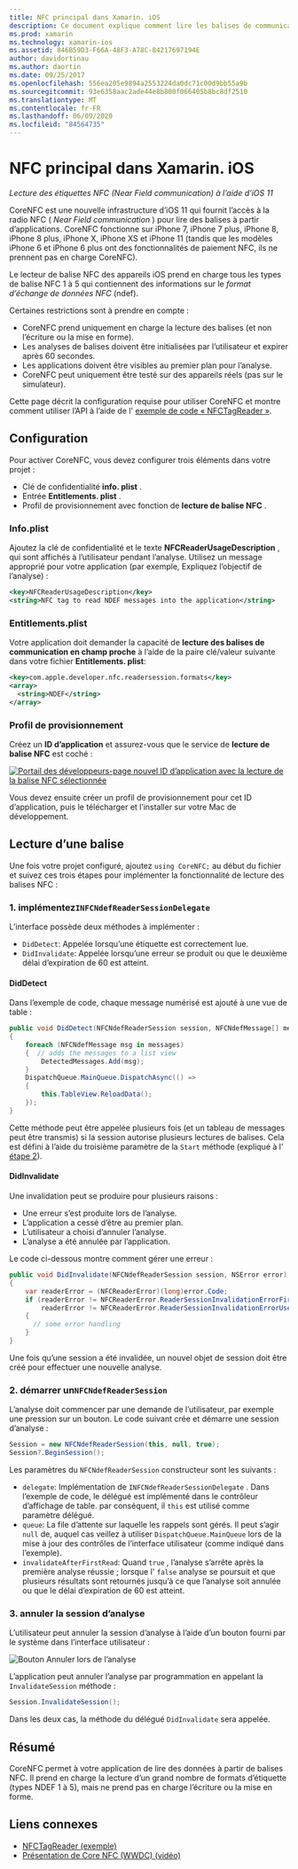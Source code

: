 ```yaml
---
title: NFC principal dans Xamarin. iOS
description: Ce document explique comment lire les balises de communication en champ proche dans Xamarin. iOS à l’aide des API introduites dans iOS 11.
ms.prod: xamarin
ms.technology: xamarin-ios
ms.assetid: 846B59D3-F66A-48F3-A78C-84217697194E
author: davidortinau
ms.author: daortin
ms.date: 09/25/2017
ms.openlocfilehash: 556ea205e9894a2553224da0dc71c00d9bb55a9b
ms.sourcegitcommit: 93e6358aac2ade44e8b800f066405b8bc8df2510
ms.translationtype: MT
ms.contentlocale: fr-FR
ms.lasthandoff: 06/09/2020
ms.locfileid: "84564735"
---
```

# <a name="core-nfc-in-xamarinios"></a>NFC principal dans Xamarin. iOS

_Lecture des étiquettes NFC (Near Field communication) à l’aide d’iOS 11_

CoreNFC est une nouvelle infrastructure d’iOS 11 qui fournit l’accès à la radio NFC ( _Near Field communication_ ) pour lire des balises à partir d’applications. CoreNFC fonctionne sur iPhone 7, iPhone 7 plus, iPhone 8, iPhone 8 plus, iPhone X, iPhone XS et iPhone 11 (tandis que les modèles iPhone 6 et iPhone 6 plus ont des fonctionnalités de paiement NFC, ils ne prennent pas en charge CoreNFC).

Le lecteur de balise NFC des appareils iOS prend en charge tous les types de balise NFC 1 à 5 qui contiennent des informations sur le _format d’échange de données NFC_ (ndef).

Certaines restrictions sont à prendre en compte :

- CoreNFC prend uniquement en charge la lecture des balises (et non l’écriture ou la mise en forme).
- Les analyses de balises doivent être initialisées par l’utilisateur et expirer après 60 secondes.
- Les applications doivent être visibles au premier plan pour l’analyse.
- CoreNFC peut uniquement être testé sur des appareils réels (pas sur le simulateur).

Cette page décrit la configuration requise pour utiliser CoreNFC et montre comment utiliser l’API à l’aide de l' [exemple de code « NFCTagReader »](https://docs.microsoft.com/samples/xamarin/ios-samples/ios11-nfctagreader).

## <a name="configuration"></a>Configuration

Pour activer CoreNFC, vous devez configurer trois éléments dans votre projet :

- Clé de confidentialité **info. plist** .
- Entrée **Entitlements. plist** .
- Profil de provisionnement avec fonction de **lecture de balise NFC** .

### <a name="infoplist"></a>Info.plist

Ajoutez la clé de confidentialité et le texte **NFCReaderUsageDescription** , qui sont affichés à l’utilisateur pendant l’analyse. Utilisez un message approprié pour votre application (par exemple, Expliquez l’objectif de l’analyse) :

```xml
<key>NFCReaderUsageDescription</key>
<string>NFC tag to read NDEF messages into the application</string>
```

### <a name="entitlementsplist"></a>Entitlements.plist

Votre application doit demander la capacité de **lecture des balises de communication en champ proche** à l’aide de la paire clé/valeur suivante dans votre fichier **Entitlements. plist**:

```xml
<key>com.apple.developer.nfc.readersession.formats</key>
<array>
  <string>NDEF</string>
</array>
```

### <a name="provisioning-profile"></a>Profil de provisionnement

Créez un **ID d’application** et assurez-vous que le service de **lecture de balise NFC** est coché :

[![Portail des développeurs-page nouvel ID d’application avec la lecture de la balise NFC sélectionnée](corenfc-images/app-services-nfc-sml.png)](corenfc-images/app-services-nfc.png#lightbox)

Vous devez ensuite créer un profil de provisionnement pour cet ID d’application, puis le télécharger et l’installer sur votre Mac de développement.

## <a name="reading-a-tag"></a>Lecture d’une balise

Une fois votre projet configuré, ajoutez `using CoreNFC;` au début du fichier et suivez ces trois étapes pour implémenter la fonctionnalité de lecture des balises NFC :

### <a name="1-implement-infcndefreadersessiondelegate"></a>1. implémentez`INFCNdefReaderSessionDelegate`

L’interface possède deux méthodes à implémenter :

- `DidDetect`: Appelée lorsqu’une étiquette est correctement lue.
- `DidInvalidate`: Appelée lorsqu’une erreur se produit ou que le deuxième délai d’expiration de 60 est atteint.

#### <a name="diddetect"></a>DidDetect

Dans l’exemple de code, chaque message numérisé est ajouté à une vue de table :

```csharp
public void DidDetect(NFCNdefReaderSession session, NFCNdefMessage[] messages)
{
    foreach (NFCNdefMessage msg in messages)
    {  // adds the messages to a list view
        DetectedMessages.Add(msg);
    }
    DispatchQueue.MainQueue.DispatchAsync(() =>
    {
        this.TableView.ReloadData();
    });
}
```

Cette méthode peut être appelée plusieurs fois (et un tableau de messages peut être transmis) si la session autorise plusieurs lectures de balises. Cela est défini à l’aide du troisième paramètre de la `Start` méthode (expliqué à l' [étape 2](#step2)).

#### <a name="didinvalidate"></a>DidInvalidate

Une invalidation peut se produire pour plusieurs raisons :

- Une erreur s’est produite lors de l’analyse.
- L’application a cessé d’être au premier plan.
- L’utilisateur a choisi d’annuler l’analyse.
- L’analyse a été annulée par l’application.

Le code ci-dessous montre comment gérer une erreur :

```csharp
public void DidInvalidate(NFCNdefReaderSession session, NSError error)
{
    var readerError = (NFCReaderError)(long)error.Code;
    if (readerError != NFCReaderError.ReaderSessionInvalidationErrorFirstNDEFTagRead &&
        readerError != NFCReaderError.ReaderSessionInvalidationErrorUserCanceled)
    {
      // some error handling
    }
}
```

Une fois qu’une session a été invalidée, un nouvel objet de session doit être créé pour effectuer une nouvelle analyse.

<a name="step2"></a>

### <a name="2-start-an-nfcndefreadersession"></a>2. démarrer un`NFCNdefReaderSession`

L’analyse doit commencer par une demande de l’utilisateur, par exemple une pression sur un bouton.
Le code suivant crée et démarre une session d’analyse :

```csharp
Session = new NFCNdefReaderSession(this, null, true);
Session?.BeginSession();
```

Les paramètres du `NFCNdefReaderSession` constructeur sont les suivants :

- `delegate`: Implémentation de `INFCNdefReaderSessionDelegate` . Dans l’exemple de code, le délégué est implémenté dans le contrôleur d’affichage de table. par conséquent, il `this` est utilisé comme paramètre délégué.
- `queue`: La file d’attente sur laquelle les rappels sont gérés. Il peut s’agir `null` de, auquel cas veillez à utiliser `DispatchQueue.MainQueue` lors de la mise à jour des contrôles de l’interface utilisateur (comme indiqué dans l’exemple).
- `invalidateAfterFirstRead`: Quand `true` , l’analyse s’arrête après la première analyse réussie ; lorsque l' `false` analyse se poursuit et que plusieurs résultats sont retournés jusqu’à ce que l’analyse soit annulée ou que le délai d’expiration de 60 est atteint.

### <a name="3-cancel-the-scanning-session"></a>3. annuler la session d’analyse

L’utilisateur peut annuler la session d’analyse à l’aide d’un bouton fourni par le système dans l’interface utilisateur :

![Bouton Annuler lors de l’analyse](corenfc-images/scan-cancel-sml.png)

L’application peut annuler l’analyse par programmation en appelant la `InvalidateSession` méthode :

```csharp
Session.InvalidateSession();
```

Dans les deux cas, la méthode du délégué `DidInvalidate` sera appelée.

## <a name="summary"></a>Résumé

CoreNFC permet à votre application de lire des données à partir de balises NFC. Il prend en charge la lecture d’un grand nombre de formats d’étiquette (types NDEF 1 à 5), mais ne prend pas en charge l’écriture ou la mise en forme.

## <a name="related-links"></a>Liens connexes

- [NFCTagReader (exemple)](https://docs.microsoft.com/samples/xamarin/ios-samples/ios11-nfctagreader)
- [Présentation de Core NFC (WWDC) (vidéo)](https://developer.apple.com/videos/play/wwdc2017/718/)
